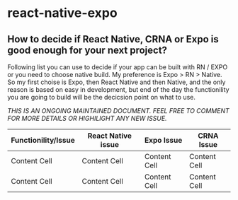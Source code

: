 # react-native-expo
## How to decide if React Native, CRNA or Expo is good enough for your next project?  
Following list you can use to decide if your app can be built with RN / EXPO or you need to choose native build.
My preference is Expo > RN > Native. So my first choise is Expo, then React Native and then Native, and the only reason is based on easy in development, but end of the day the functionility you are going to build will be the decicsion point on what to use.

*THIS IS AN ONGOING MAINTAINED DOCUMENT. FEEL FREE TO COMMENT FOR MORE DETAILS OR HIGHILIGHT ANY NEW ISSUE.*


| Functionility/Issue  | React Native issue | Expo Issue | CRNA Issue
| ------------- | ------------- |------------- | ------------- |
| Content Cell  | Content Cell  | Content Cell  | Content Cell  |
| Content Cell  | Content Cell  |Content Cell  | Content Cell  |

